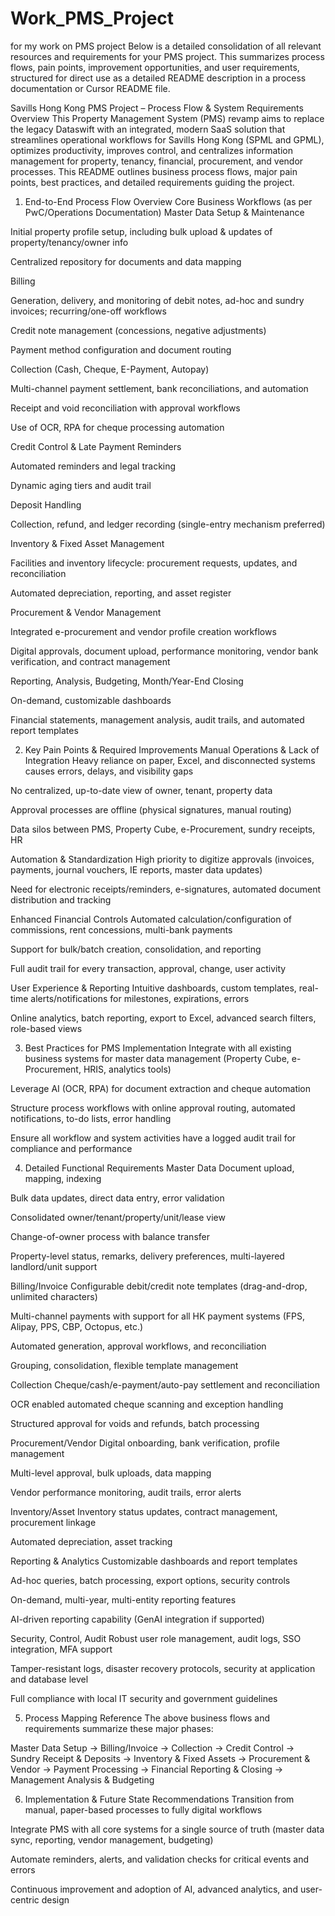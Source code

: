 # Work_PMS_Project
for my work on PMS project
Below is a detailed consolidation of all relevant resources and requirements for your PMS project. This summarizes process flows, pain points, improvement opportunities, and user requirements, structured for direct use as a detailed README description in a process documentation or Cursor README file.​

Savills Hong Kong PMS Project – Process Flow & System Requirements
Overview
This Property Management System (PMS) revamp aims to replace the legacy Dataswift with an integrated, modern SaaS solution that streamlines operational workflows for Savills Hong Kong (SPML and GPML), optimizes productivity, improves control, and centralizes information management for property, tenancy, financial, procurement, and vendor processes. This README outlines business process flows, major pain points, best practices, and detailed requirements guiding the project.

1. End-to-End Process Flow Overview
Core Business Workflows (as per PwC/Operations Documentation)
Master Data Setup & Maintenance

Initial property profile setup, including bulk upload & updates of property/tenancy/owner info

Centralized repository for documents and data mapping​

Billing

Generation, delivery, and monitoring of debit notes, ad-hoc and sundry invoices; recurring/one-off workflows

Credit note management (concessions, negative adjustments)

Payment method configuration and document routing​

Collection (Cash, Cheque, E-Payment, Autopay)

Multi-channel payment settlement, bank reconciliations, and automation

Receipt and void reconciliation with approval workflows

Use of OCR, RPA for cheque processing automation​

Credit Control & Late Payment Reminders

Automated reminders and legal tracking

Dynamic aging tiers and audit trail​

Deposit Handling

Collection, refund, and ledger recording (single-entry mechanism preferred)​

Inventory & Fixed Asset Management

Facilities and inventory lifecycle: procurement requests, updates, and reconciliation

Automated depreciation, reporting, and asset register​

Procurement & Vendor Management

Integrated e-procurement and vendor profile creation workflows

Digital approvals, document upload, performance monitoring, vendor bank verification, and contract management​

Reporting, Analysis, Budgeting, Month/Year-End Closing

On-demand, customizable dashboards

Financial statements, management analysis, audit trails, and automated report templates​

2. Key Pain Points & Required Improvements
Manual Operations & Lack of Integration
Heavy reliance on paper, Excel, and disconnected systems causes errors, delays, and visibility gaps

No centralized, up-to-date view of owner, tenant, property data

Approval processes are offline (physical signatures, manual routing)

Data silos between PMS, Property Cube, e-Procurement, sundry receipts, HR​

Automation & Standardization
High priority to digitize approvals (invoices, payments, journal vouchers, IE reports, master data updates)

Need for electronic receipts/reminders, e-signatures, automated document distribution and tracking​

Enhanced Financial Controls
Automated calculation/configuration of commissions, rent concessions, multi-bank payments

Support for bulk/batch creation, consolidation, and reporting

Full audit trail for every transaction, approval, change, user activity​

User Experience & Reporting
Intuitive dashboards, custom templates, real-time alerts/notifications for milestones, expirations, errors

Online analytics, batch reporting, export to Excel, advanced search filters, role-based views​

3. Best Practices for PMS Implementation
Integrate with all existing business systems for master data management (Property Cube, e-Procurement, HRIS, analytics tools)

Leverage AI (OCR, RPA) for document extraction and cheque automation

Structure process workflows with online approval routing, automated notifications, to-do lists, error handling

Ensure all workflow and system activities have a logged audit trail for compliance and performance​

4. Detailed Functional Requirements
Master Data
Document upload, mapping, indexing

Bulk data updates, direct data entry, error validation

Consolidated owner/tenant/property/unit/lease view

Change-of-owner process with balance transfer

Property-level status, remarks, delivery preferences, multi-layered landlord/unit support​

Billing/Invoice
Configurable debit/credit note templates (drag-and-drop, unlimited characters)

Multi-channel payments with support for all HK payment systems (FPS, Alipay, PPS, CBP, Octopus, etc.)

Automated generation, approval workflows, and reconciliation

Grouping, consolidation, flexible template management​

Collection
Cheque/cash/e-payment/auto-pay settlement and reconciliation

OCR enabled automated cheque scanning and exception handling

Structured approval for voids and refunds, batch processing​

Procurement/Vendor
Digital onboarding, bank verification, profile management

Multi-level approval, bulk uploads, data mapping

Vendor performance monitoring, audit trails, error alerts​

Inventory/Asset
Inventory status updates, contract management, procurement linkage

Automated depreciation, asset tracking​

Reporting & Analytics
Customizable dashboards and report templates

Ad-hoc queries, batch processing, export options, security controls

On-demand, multi-year, multi-entity reporting features

AI-driven reporting capability (GenAI integration if supported)​

Security, Control, Audit
Robust user role management, audit logs, SSO integration, MFA support

Tamper-resistant logs, disaster recovery protocols, security at application and database level

Full compliance with local IT security and government guidelines​

5. Process Mapping Reference
The above business flows and requirements summarize these major phases:

Master Data Setup → Billing/Invoice → Collection → Credit Control → Sundry Receipt & Deposits → Inventory & Fixed Assets → Procurement & Vendor → Payment Processing → Financial Reporting & Closing → Management Analysis & Budgeting​

6. Implementation & Future State Recommendations
Transition from manual, paper-based processes to fully digital workflows

Integrate PMS with all core systems for a single source of truth (master data sync, reporting, vendor management, budgeting)

Automate reminders, alerts, and validation checks for critical events and errors

Continuous improvement and adoption of AI, advanced analytics, and user-centric design
